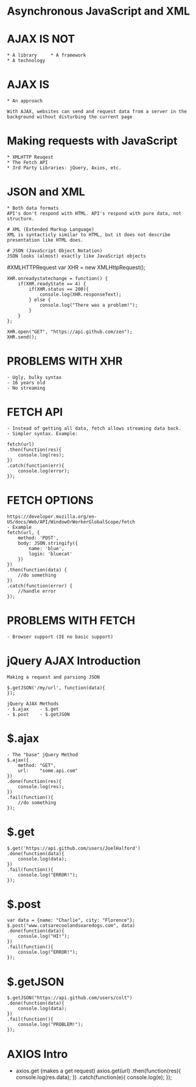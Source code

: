 # Asynchronous JavaScript and XML

# AJAX IS NOT
	* A library 	* A framework
	* A technology

# AJAX IS
	* An approach

	With AJAX, websites can send and request data from a server in the background without disturbing the current page

# Making requests with JavaScript
	* XMLHTTP Reuqest
	* The Fetch API
	* 3rd Party Libraries: jQuery, Axios, etc.

# JSON and XML
	* Both data formats
	API's don't respond with HTML. API's respond with pure data, not structure.

	# XML (Extended Markup Language)
	XML is syntacticly similar to HTML, but it does not describe presentation like HTML does.

	# JSON (JavaScript Object Notation)
	JSON looks (almost) exactly like JavaScript objects

#XMLHTTPRequest
	var XHR = new XMLHttpRequest();
	
	XHR.onreadystatechange = function() {
		if(XHR.readyState == 4) {
			if(XHR.status == 200){
				console.log(XHR.responseText);
			} else {
				console.log("There was a problem!");
			}			
		}
	};

	XHR.open("GET", "https://api.github.com/zen");
	XHR.send();

# PROBLEMS WITH XHR
	- Ugly, bulky syntax
	- 16 years old
	- No streaming

# FETCH API
	- Instead of getting all data, fetch allows streaming data back.
	- Simpler syntax. Example:

	fetch(url)
	.then(function(res){
		console.log(res);
	})
	.catch(function(err){
		console.log(error);
	});

# FETCH OPTIONS
	https://developer.mozilla.org/en-US/docs/Web/API/WindowOrWorkerGlobalScope/fetch
	- Example
	fetch(url, {
		method: 'POST',
		body: JSON.stringify({
			name: 'blue',
			login: 'bluecat'
		})
	})
	.then(function(data) {
		//do something
	})
	.catch(function(error) {
		//handle error
	});

# PROBLEMS WITH FETCH
	- Browser support (IE no basic support)

# jQuery AJAX Introduction
	Making a request and parsiong JSON

	$.getJSON('/my/url', function(data){
	});

	jQuery AJAX Methods
	- $.ajax 	- $.get
	- $.post 	- $.getJSON

# $.ajax
	- The "base" jQuery Method
	$.ajax({
		method: "GET",
		url:	"some.api.com"
	})
	.done(function(res){
		console.log(res);
	})
	.fail(function(){
		//do something
	});

# $.get
	$.get('https://api.github.com/users/JoelHalford')
	.done(function(data){
		console.log(data);
	})
	.fail(function(){
		console.log("ERROR!");
	});

# $.post
	var data = {name: "Charlie", city: "Florence"};
	$.post("www.catsarecoolandsoaredogs.com", data)
	.done(function(data){
		console.log("HI!");
	})
	.fail(function(){
		console.log("ERROR!");
	});

# $.getJSON
	$.getJSON("https://api.github.com/users/colt")
	.done(function(data){
		console.log(data);
	})
	.fail(function(){
		console.log("PROBLEM!");
	});

# AXIOS Intro

* axios.get (makes a get request)
	axios.get(url)
	.then(function(res){
		console.log(res.data);
	})
	.catch(function(e){
		console.log(e);
	});

